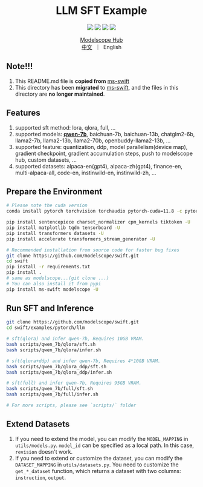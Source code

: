 
<h1 align="center">LLM SFT Example</h1>

<p align="center">
<img src="https://img.shields.io/badge/python-%E2%89%A53.8-5be.svg">
<img src="https://img.shields.io/badge/pytorch-%E2%89%A51.12%20%7C%20%E2%89%A52.0-orange.svg">
<a href="https://github.com/modelscope/modelscope/"><img src="https://img.shields.io/badge/modelscope-%E2%89%A51.8.1-5D91D4.svg"></a>
<a href="https://github.com/modelscope/swift/"><img src="https://img.shields.io/badge/ms--swift-%E2%89%A51.0.0-6FEBB9.svg"></a>
</p>

<p align="center">
<a href="https://modelscope.cn/home">Modelscope Hub</a>
<br>
        <a href="README_CN.md">中文</a>&nbsp ｜ &nbspEnglish
</p>

## Note!!!
1. This README.md file is **copied from** [ms-swift](https://github.com/modelscope/swift/tree/main/examples/pytorch/llm/README.md)
2. This directory has been **migrated** to [ms-swift](https://github.com/modelscope/swift/tree/main/examples/pytorch/llm), and the files in this directory are **no longer maintained**.

## Features
1. supported sft method: lora, qlora, full, ...
2. supported models: [**qwen-7b**](https://github.com/QwenLM/Qwen-7B), baichuan-7b, baichuan-13b, chatglm2-6b, llama2-7b, llama2-13b, llama2-70b, openbuddy-llama2-13b, ...
3. supported feature: quantization, ddp, model parallelism(device map), gradient checkpoint, gradient accumulation steps, push to modelscope hub, custom datasets, ...
4. supported datasets: alpaca-en(gpt4), alpaca-zh(gpt4), finance-en, multi-alpaca-all, code-en, instinwild-en, instinwild-zh, ...

## Prepare the Environment
```bash
# Please note the cuda version
conda install pytorch torchvision torchaudio pytorch-cuda=11.8 -c pytorch -c nvidia -y

pip install sentencepiece charset_normalizer cpm_kernels tiktoken -U
pip install matplotlib tqdm tensorboard -U
pip install transformers datasets -U
pip install accelerate transformers_stream_generator -U

# Recommended installation from source code for faster bug fixes
git clone https://github.com/modelscope/swift.git
cd swift
pip install -r requirements.txt
pip install .
# same as modelscope...(git clone ...)
# You can also install it from pypi
pip install ms-swift modelscope -U
```

## Run SFT and Inference
```bash
git clone https://github.com/modelscope/swift.git
cd swift/examples/pytorch/llm

# sft(qlora) and infer qwen-7b, Requires 10GB VRAM.
bash scripts/qwen_7b/qlora/sft.sh
bash scripts/qwen_7b/qlora/infer.sh

# sft(qlora+ddp) and infer qwen-7b, Requires 4*10GB VRAM.
bash scripts/qwen_7b/qlora_ddp/sft.sh
bash scripts/qwen_7b/qlora_ddp/infer.sh

# sft(full) and infer qwen-7b, Requires 95GB VRAM.
bash scripts/qwen_7b/full/sft.sh
bash scripts/qwen_7b/full/infer.sh

# For more scripts, please see `scripts/` folder
```

## Extend Datasets
1. If you need to extend the model, you can modify the `MODEL_MAPPING` in `utils/models.py`. `model_id` can be specified as a local path. In this case, `revision` doesn't work.
2. If you need to extend or customize the dataset, you can modify the `DATASET_MAPPING` in `utils/datasets.py`. You need to customize the `get_*_dataset` function, which returns a dataset with two columns: `instruction`, `output`.
